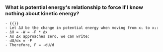 ### What is potential energy's relationship to force if I know nothing about kinetic energy?
	- {{}}
	- Let ΔU be the change in potential energy when moving from x₁ to x₂:
	- ΔU = -W = -F * Δx
	- As Δx approaches zero, we can write:
	- dU/dx = -F
	- Therefore, F = -dU/d